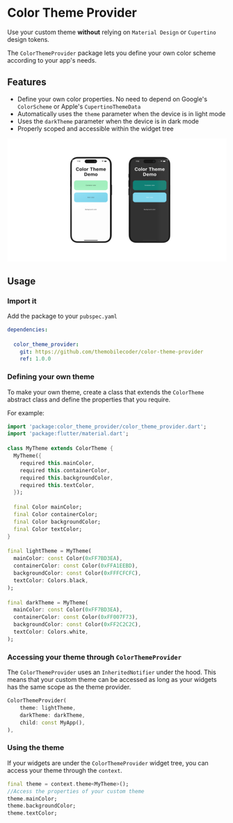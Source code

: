# Color Theme Provider

Use your custom theme **without** relying on `Material Design` or `Cupertino` design tokens.

The `ColorThemeProvider` package lets you define your own color scheme according to your app's needs.

## Features
- Define your own color properties. No need to depend on Google's `ColorScheme` or Apple's `CupertinoThemeData`
- Automatically uses the `theme` parameter when the device is in light mode
- Uses the `darkTheme` parameter when the device is in dark mode
- Properly scoped and accessible within the widget tree

![image caption](screenshots/example-screenshot.png)

## Usage

### Import it

Add the package to your `pubspec.yaml`

```yaml
dependencies:
  
  color_theme_provider:
    git: https://github.com/themobilecoder/color-theme-provider
    ref: 1.0.0
```


### Defining your own theme

To make your own theme, create a class that extends the `ColorTheme` abstract class and define the properties that you require. 

For example:

```dart 
import 'package:color_theme_provider/color_theme_provider.dart';
import 'package:flutter/material.dart';

class MyTheme extends ColorTheme {
  MyTheme({
    required this.mainColor,
    required this.containerColor,
    required this.backgroundColor,
    required this.textColor,
  });

  final Color mainColor;
  final Color containerColor;
  final Color backgroundColor;
  final Color textColor;
}

final lightTheme = MyTheme(
  mainColor: const Color(0xFF7BD3EA),
  containerColor: const Color(0xFFA1EEBD),
  backgroundColor: const Color(0xFFFCFCFC),
  textColor: Colors.black,
);

final darkTheme = MyTheme(
  mainColor: const Color(0xFF7BD3EA),
  containerColor: const Color(0xFF007F73),
  backgroundColor: const Color(0xFF2C2C2C),
  textColor: Colors.white,
);
```

### Accessing your theme through `ColorThemeProvider`

The `ColorThemeProvider` uses an `InheritedNotifier` under the hood. This means that your custom theme can be accessed as long as your widgets has the same scope as the theme provider.

```dart
ColorThemeProvider(
    theme: lightTheme,
    darkTheme: darkTheme,
    child: const MyApp(),
),
```

### Using the theme

If your widgets are under the `ColorThemeProvider` widget tree, you can access your theme through the `context`.

```dart
final theme = context.theme<MyTheme>();
//Access the properties of your custom theme
theme.mainColor;
theme.backgroundColor;
theme.textColor;
```
